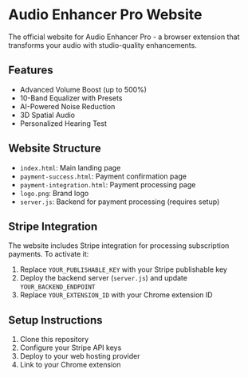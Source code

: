 # Audio Enhancer Pro Website

The official website for Audio Enhancer Pro - a browser extension that transforms your audio with studio-quality enhancements.

## Features

- Advanced Volume Boost (up to 500%)
- 10-Band Equalizer with Presets
- AI-Powered Noise Reduction
- 3D Spatial Audio
- Personalized Hearing Test

## Website Structure

- `index.html`: Main landing page
- `payment-success.html`: Payment confirmation page
- `payment-integration.html`: Payment processing page
- `logo.png`: Brand logo
- `server.js`: Backend for payment processing (requires setup)

## Stripe Integration

The website includes Stripe integration for processing subscription payments. To activate it:

1. Replace `YOUR_PUBLISHABLE_KEY` with your Stripe publishable key
2. Deploy the backend server (`server.js`) and update `YOUR_BACKEND_ENDPOINT`
3. Replace `YOUR_EXTENSION_ID` with your Chrome extension ID

## Setup Instructions

1. Clone this repository
2. Configure your Stripe API keys
3. Deploy to your web hosting provider
4. Link to your Chrome extension 